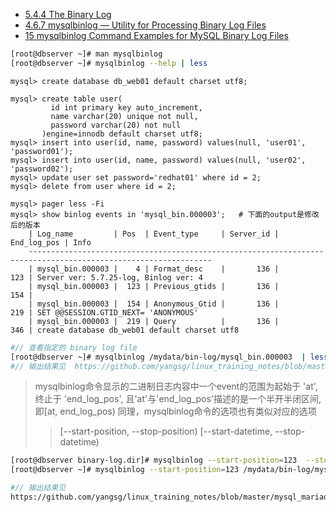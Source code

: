
- [5.4.4 The Binary Log](https://dev.mysql.com/doc/refman/5.7/en/binary-log.html)
- [4.6.7 mysqlbinlog — Utility for Processing Binary Log Files](https://dev.mysql.com/doc/refman/5.7/en/mysqlbinlog.html)
- [15 mysqlbinlog Command Examples for MySQL Binary Log Files](https://www.thegeekstuff.com/2017/08/mysqlbinlog-examples/)


```bash
[root@dbserver ~]# man mysqlbinlog
[root@dbserver ~]# mysqlbinlog --help | less
```

```text
mysql> create database db_web01 default charset utf8;
```

```text
mysql> create table user(
         id int primary key auto_increment,
         name varchar(20) unique not null,
         password varchar(20) not null
       )engine=innodb default charset utf8;
mysql> insert into user(id, name, password) values(null, 'user01', 'password01');
mysql> insert into user(id, name, password) values(null, 'user02', 'password02');
mysql> update user set password='redhat01' where id = 2;
mysql> delete from user where id = 2;
```

```text
mysql> pager less -Fi
mysql> show binlog events in 'mysql_bin.000003';   # 下面的output是修改后的版本
    | Log_name         | Pos  | Event_type     | Server_id | End_log_pos | Info
    ---------------------------------------------------------------------------------------------------------------
    | mysql_bin.000003 |    4 | Format_desc    |       136 |         123 | Server ver: 5.7.25-log, Binlog ver: 4
    | mysql_bin.000003 |  123 | Previous_gtids |       136 |         154 |
    | mysql_bin.000003 |  154 | Anonymous_Gtid |       136 |         219 | SET @@SESSION.GTID_NEXT= 'ANONYMOUS'
    | mysql_bin.000003 |  219 | Query          |       136 |         346 | create database db_web01 default charset utf8
```

```bash
#// 查看指定的 binary log file
[root@dbserver ~]# mysqlbinlog /mydata/bin-log/mysql_bin.000003  | less
#// 输出结果见  https://github.com/yangsg/linux_training_notes/blob/master/mysql_mariadb/mysql_02_basic/binary-log.dir/output.examples/mysqlbinlog_mysql_bin.000003.output.txt
```

> mysqlbinlog命令显示的二进制日志内容中一个event的范围为起始于 'at', 终止于 'end_log_pos',
> 且'at'与'end_log_pos'描述的是一个半开半闭区间,即[at, end_log_pos)
> 同理，mysqlbinlog命令的选项也有类似对应的选项
>> [--start-position, --stop-position)
>> [--start-datetime, --stop-datetime)
```bash
[root@dbserver binary-log.dir]# mysqlbinlog --start-position=123  --stop-position=154  /mydata/bin-log/mysql_bin.000003
[root@dbserver ~]# mysqlbinlog --start-position=123 /mydata/bin-log/mysql_bin.000003

#// 输出结果见
https://github.com/yangsg/linux_training_notes/blob/master/mysql_mariadb/mysql_02_basic/binary-log.dir/output.examples/mysqlbinlog--start-position--stop-position.mysql_bin.000003.output.md
```









